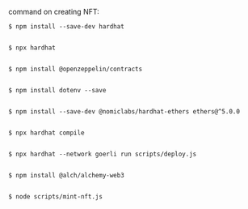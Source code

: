 command on creating NFT:


	$ npm install --save-dev hardhat 


	$ npx hardhat


	$ npm install @openzeppelin/contracts


	$ npm install dotenv --save


	$ npm install --save-dev @nomiclabs/hardhat-ethers ethers@^5.0.0


	$ npx hardhat compile


	$ npx hardhat --network goerli run scripts/deploy.js


	$ npm install @alch/alchemy-web3


	$ node scripts/mint-nft.js
